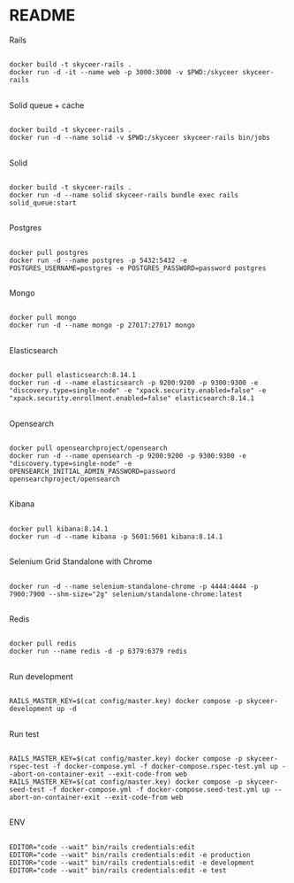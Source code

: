 # README

Rails
  ##
    docker build -t skyceer-rails .
    docker run -d -it --name web -p 3000:3000 -v $PWD:/skyceer skyceer-rails
  ##
Solid queue + cache
  ##
    docker build -t skyceer-rails .
    docker run -d --name solid -v $PWD:/skyceer skyceer-rails bin/jobs
  ##
Solid
  ##
    docker build -t skyceer-rails .
    docker run -d --name solid skyceer-rails bundle exec rails solid_queue:start
  ##
Postgres
  ##
    docker pull postgres
    docker run -d --name postgres -p 5432:5432 -e POSTGRES_USERNAME=postgres -e POSTGRES_PASSWORD=password postgres
  ##
Mongo
  ##
    docker pull mongo
    docker run -d --name mongo -p 27017:27017 mongo
  ##
Elasticsearch
  ##
    docker pull elasticsearch:8.14.1
    docker run -d --name elasticsearch -p 9200:9200 -p 9300:9300 -e "discovery.type=single-node" -e "xpack.security.enabled=false" -e "xpack.security.enrollment.enabled=false" elasticsearch:8.14.1
  ##
Opensearch
  ##
    docker pull opensearchproject/opensearch
    docker run -d --name opensearch -p 9200:9200 -p 9300:9300 -e "discovery.type=single-node" -e OPENSEARCH_INITIAL_ADMIN_PASSWORD=password opensearchproject/opensearch
  ##
Kibana
  ##
    docker pull kibana:8.14.1
    docker run -d --name kibana -p 5601:5601 kibana:8.14.1
  ##
Selenium Grid Standalone with Chrome
  ##
    docker run -d --name selenium-standalone-chrome -p 4444:4444 -p 7900:7900 --shm-size="2g" selenium/standalone-chrome:latest
  ##
Redis
  ##
    docker pull redis
    docker run --name redis -d -p 6379:6379 redis
  ##
Run development
  ##
    RAILS_MASTER_KEY=$(cat config/master.key) docker compose -p skyceer-development up -d
  ##
Run test
  ##
    RAILS_MASTER_KEY=$(cat config/master.key) docker compose -p skyceer-rspec-test -f docker-compose.yml -f docker-compose.rspec-test.yml up --abort-on-container-exit --exit-code-from web
    RAILS_MASTER_KEY=$(cat config/master.key) docker compose -p skyceer-seed-test -f docker-compose.yml -f docker-compose.seed-test.yml up --abort-on-container-exit --exit-code-from web
  ##
ENV
  ##
    EDITOR="code --wait" bin/rails credentials:edit
    EDITOR="code --wait" bin/rails credentials:edit -e production
    EDITOR="code --wait" bin/rails credentials:edit -e development
    EDITOR="code --wait" bin/rails credentials:edit -e test
  ##
  